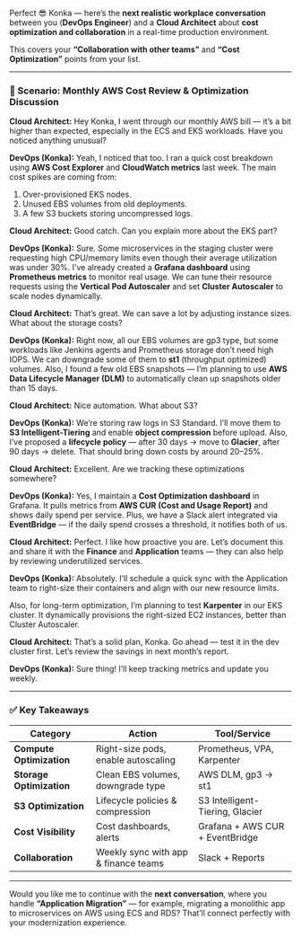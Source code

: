 Perfect 😎 Konka — here’s the **next realistic workplace conversation** between you (**DevOps Engineer**) and a **Cloud Architect** about **cost optimization and collaboration** in a real-time production environment.

This covers your **“Collaboration with other teams”** and **“Cost Optimization”** points from your list.

---

### 🧩 Scenario: Monthly AWS Cost Review & Optimization Discussion

**Cloud Architect:**
Hey Konka, I went through our monthly AWS bill — it’s a bit higher than expected, especially in the ECS and EKS workloads. Have you noticed anything unusual?

**DevOps (Konka):**
Yeah, I noticed that too. I ran a quick cost breakdown using **AWS Cost Explorer** and **CloudWatch metrics** last week.
The main cost spikes are coming from:

1. Over-provisioned EKS nodes.
2. Unused EBS volumes from old deployments.
3. A few S3 buckets storing uncompressed logs.

**Cloud Architect:**
Good catch. Can you explain more about the EKS part?

**DevOps (Konka):**
Sure. Some microservices in the staging cluster were requesting high CPU/memory limits even though their average utilization was under 30%.
I’ve already created a **Grafana dashboard** using **Prometheus metrics** to monitor real usage.
We can tune their resource requests using the **Vertical Pod Autoscaler** and set **Cluster Autoscaler** to scale nodes dynamically.

**Cloud Architect:**
That’s great. We can save a lot by adjusting instance sizes. What about the storage costs?

**DevOps (Konka):**
Right now, all our EBS volumes are gp3 type, but some workloads like Jenkins agents and Prometheus storage don’t need high IOPS.
We can downgrade some of them to **st1** (throughput optimized) volumes.
Also, I found a few old EBS snapshots — I’m planning to use **AWS Data Lifecycle Manager (DLM)** to automatically clean up snapshots older than 15 days.

**Cloud Architect:**
Nice automation. What about S3?

**DevOps (Konka):**
We’re storing raw logs in S3 Standard.
I’ll move them to **S3 Intelligent-Tiering** and enable **object compression** before upload.
Also, I’ve proposed a **lifecycle policy** — after 30 days → move to **Glacier**, after 90 days → delete.
That should bring down costs by around 20–25%.

**Cloud Architect:**
Excellent. Are we tracking these optimizations somewhere?

**DevOps (Konka):**
Yes, I maintain a **Cost Optimization dashboard** in Grafana.
It pulls metrics from **AWS CUR (Cost and Usage Report)** and shows daily spend per service.
Plus, we have a Slack alert integrated via **EventBridge** — if the daily spend crosses a threshold, it notifies both of us.

**Cloud Architect:**
Perfect. I like how proactive you are.
Let’s document this and share it with the **Finance** and **Application** teams — they can also help by reviewing underutilized services.

**DevOps (Konka):**
Absolutely. I’ll schedule a quick sync with the Application team to right-size their containers and align with our new resource limits.

Also, for long-term optimization, I’m planning to test **Karpenter** in our EKS cluster. It dynamically provisions the right-sized EC2 instances, better than Cluster Autoscaler.

**Cloud Architect:**
That’s a solid plan, Konka. Go ahead — test it in the dev cluster first.
Let’s review the savings in next month’s report.

**DevOps (Konka):**
Sure thing! I’ll keep tracking metrics and update you weekly.

---

### ✅ Key Takeaways

| Category                 | Action                               | Tool/Service                    |
| ------------------------ | ------------------------------------ | ------------------------------- |
| **Compute Optimization** | Right-size pods, enable autoscaling  | Prometheus, VPA, Karpenter      |
| **Storage Optimization** | Clean EBS volumes, downgrade type    | AWS DLM, gp3 → st1              |
| **S3 Optimization**      | Lifecycle policies & compression     | S3 Intelligent-Tiering, Glacier |
| **Cost Visibility**      | Cost dashboards, alerts              | Grafana + AWS CUR + EventBridge |
| **Collaboration**        | Weekly sync with app & finance teams | Slack + Reports                 |

---

Would you like me to continue with the **next conversation**, where you handle **“Application Migration”** — for example, migrating a monolithic app to microservices on AWS using ECS and RDS?
That’ll connect perfectly with your modernization experience.
